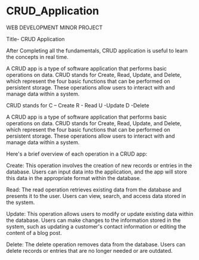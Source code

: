 # CRUD_Application
WEB DEVELOPMENT MINOR PROJECT

Title- CRUD Application

After Completing all the fundamentals, CRUD application is useful to learn the concepts in real time. 

A CRUD app is a type of software application that performs basic operations on data. CRUD stands for Create, Read, Update, and Delete, which represent the four basic functions that can be performed on persistent storage. These operations allow users to interact with and manage data within a system.

CRUD stands for
C – Create
R - Read
U -Update
D -Delete

A CRUD app is a type of software application that performs basic operations on data. CRUD stands for Create, Read, Update, and Delete, which represent the four basic functions that can be performed on persistent storage. These operations allow users to interact with and manage data within a system.

Here's a brief overview of each operation in a CRUD app:

Create: This operation involves the creation of new records or entries in the database. Users can input data into the application, and the app will store this data in the appropriate format within the database.

Read: The read operation retrieves existing data from the database and presents it to the user. Users can view, search, and access data stored in the system.

Update: This operation allows users to modify or update existing data within the database. Users can make changes to the information stored in the system, such as updating a customer's contact information or editing the content of a blog post.

Delete: The delete operation removes data from the database. Users can delete records or entries that are no longer needed or are outdated.

	
